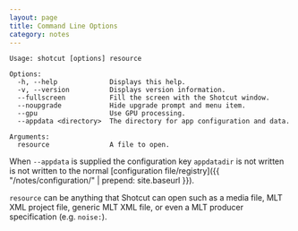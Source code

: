```yaml
---
layout: page
title: Command Line Options
category: notes
---
```


<!-- Shotcut Responsive -->
<ins class="adsbygoogle"
    style="display:block"
    data-ad-client="ca-pub-1305424236533187"
    data-ad-slot="3403753557"
    data-ad-format="auto"></ins>
<script>
(adsbygoogle = window.adsbygoogle || []).push({});
</script>

```
Usage: shotcut [options] resource

Options:
  -h, --help             Displays this help.
  -v, --version          Displays version information.
  --fullscreen           Fill the screen with the Shotcut window.
  --noupgrade            Hide upgrade prompt and menu item.
  --gpu                  Use GPU processing.
  --appdata <directory>  The directory for app configuration and data.

Arguments:
  resource               A file to open.
```

When `--appdata` is supplied the configuration key `appdatadir` is not
written is not written to the normal [configuration file/registry]({{ "/notes/configuration/" | prepend: site.baseurl }}).

`resource` can be anything that Shotcut can open such as a media file, MLT XML
project file, generic MLT XML file, or even a MLT producer specification (e.g. `noise:`).

